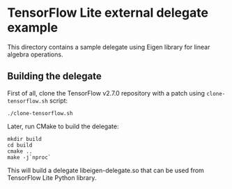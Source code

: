 # TensorFlow Lite external delegate example

This directory contains a sample delegate using Eigen library for linear algebra operations.

## Building the delegate

First of all, clone the TensorFlow v2.7.0 repository with a patch using `clone-tensorflow.sh` script:

```
./clone-tensorflow.sh
```

Later, run CMake to build the delegate:

```
mkdir build
cd build
cmake ..
make -j`nproc`
```

This will build a delegate libeigen-delegate.so that can be used from TensorFlow Lite Python library.
